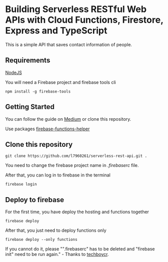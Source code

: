 # Building Serverless RESTful Web APIs with Cloud Functions, Firestore, Express and TypeScript

This is a simple API that saves contact information of people. 

## Requirements

[NodeJS](https://nodejs.org/en/)

You will need a Firebase project and firebase tools cli

```
npm install -g firebase-tools
```

## Getting Started

You can follow the guide on [Medium](https://medium.com/@dalenguyen/building-a-serverless-restful-api-with-cloud-functions-firestore-and-express-f917a305d4e6) or clone this repository.

Use packages [firebase-functions-helper](https://github.com/dalenguyen/firebase-functions-helper/blob/master/docs/firestore.md)

## Clone this repository

```
git clone https://github.com/l7960261/serverless-rest-api.git .
```

You need to change the firebase project name in *.firebaserc* file.

After that, you can log in to firebase in the terminal 

```
firebase login
```

## Deploy to firebase

For the first time, you have deploy the hosting and functions together

```
firebase deploy
```

After that, you just need to deploy functions only

```
firebase deploy --only functions
```

If you cannot do it, please "".firebaserc" has to be deleted and "firebase init" need to be run again." - Thanks to [techboycr](https://github.com/dalenguyen/serverless-rest-api/issues/1).
